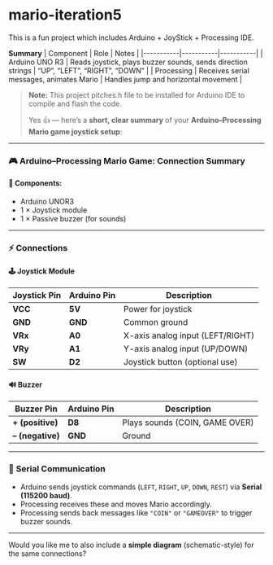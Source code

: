 # mario-iteration5
This is a fun project which includes Arduino + JoyStick + Processing IDE.

**Summary**
| Component | Role | Notes |
|-----------|-----------|-----------|
| Arduino UNO R3 | Reads joystick, plays buzzer sounds, sends direction strings | “UP”, “LEFT”, “RIGHT”, “DOWN” |
| Processing | Receives serial messages, animates Mario | Handles jump and horizontal movement |
		
> **Note:** This project pitches.h file to be installed for Arduino IDE to compile and flash the code.
>
> Yes 👍 — here’s a **short, clear summary** of your **Arduino–Processing Mario game joystick setup**:

---

### 🎮 **Arduino–Processing Mario Game: Connection Summary**

#### 🧠 Components:

* Arduino UNOR3
* 1 × Joystick module
* 1 × Passive buzzer (for sounds)

---

### ⚡ **Connections**

#### 🕹️ **Joystick Module**

| Joystick Pin | Arduino Pin | Description                      |
| ------------ | ----------- | -------------------------------- |
| **VCC**      | **5V**      | Power for joystick               |
| **GND**      | **GND**     | Common ground                    |
| **VRx**      | **A0**      | X-axis analog input (LEFT/RIGHT) |
| **VRy**      | **A1**      | Y-axis analog input (UP/DOWN)    |
| **SW**       | **D2**      | Joystick button (optional use)   |

#### 🔊 **Buzzer**

| Buzzer Pin       | Arduino Pin | Description                    |
| ---------------- | ----------- | ------------------------------ |
| **+ (positive)** | **D8**      | Plays sounds (COIN, GAME OVER) |
| **– (negative)** | **GND**     | Ground                         |

---

### 🔌 **Serial Communication**

* Arduino sends joystick commands (`LEFT`, `RIGHT`, `UP`, `DOWN`, `REST`) via **Serial (115200 baud)**.
* Processing receives these and moves Mario accordingly.
* Processing sends back messages like `"COIN"` or `"GAMEOVER"` to trigger buzzer sounds.

---

Would you like me to also include a **simple diagram** (schematic-style) for the same connections?

